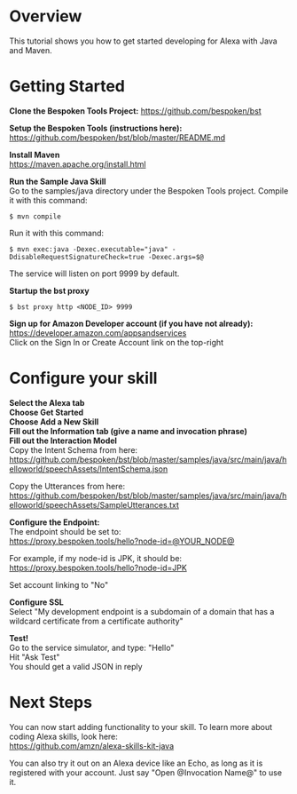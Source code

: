 # Overview
This tutorial shows you how to get started developing for Alexa with Java and Maven.  

# Getting Started
__Clone the Bespoken Tools Project:__
https://github.com/bespoken/bst

__Setup the Bespoken Tools (instructions here):__
https://github.com/bespoken/bst/blob/master/README.md

__Install Maven__  
https://maven.apache.org/install.html

__Run the Sample Java Skill__  
Go to the samples/java directory under the Bespoken Tools project.
Compile it with this command:  
```
$ mvn compile
```

Run it with this command:  
```
$ mvn exec:java -Dexec.executable="java" -DdisableRequestSignatureCheck=true -Dexec.args=$@
```

The service will listen on port 9999 by default.

__Startup the bst proxy__  
```
$ bst proxy http <NODE_ID> 9999
```

__Sign up for Amazon Developer account (if you have not already):__  
https://developer.amazon.com/appsandservices  
Click on the Sign In or Create Account link on the top-right

# Configure your skill
__Select the Alexa tab__  
__Choose Get Started__  
__Choose Add a New Skill__  
__Fill out the Information tab (give a name and invocation phrase)__  
__Fill out the Interaction Model__  
Copy the Intent Schema from here:  
https://github.com/bespoken/bst/blob/master/samples/java/src/main/java/helloworld/speechAssets/IntentSchema.json

Copy the Utterances from here:  
https://github.com/bespoken/bst/blob/master/samples/java/src/main/java/helloworld/speechAssets/SampleUtterances.txt

__Configure the Endpoint:__  
The endpoint should be set to:  
https://proxy.bespoken.tools/hello?node-id=@YOUR_NODE@

For example, if my node-id is JPK, it should be:  
https://proxy.bespoken.tools/hello?node-id=JPK

Set account linking to "No"

__Configure SSL__  
Select "My development endpoint is a subdomain of a domain that has a wildcard certificate from a certificate authority"

__Test!__  
Go to the service simulator, and type: "Hello"  
Hit "Ask Test"  
You should get a valid JSON in reply  

# Next Steps
You can now start adding functionality to your skill. To learn more about coding Alexa skills, look here:  
https://github.com/amzn/alexa-skills-kit-java

You can also try it out on an Alexa device like an Echo, as long as it is registered with your account.
Just say "Open @Invocation Name@" to use it.
